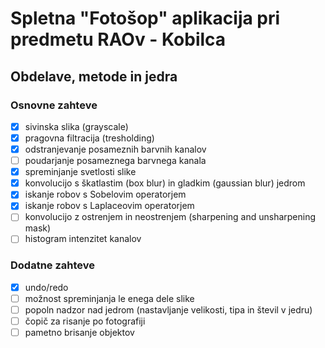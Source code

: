 
# Spletna "Fotošop" aplikacija pri predmetu RAOv - Kobilca

## Obdelave, metode in jedra

### Osnovne zahteve
- [x] sivinska slika (grayscale)
- [x] pragovna filtracija (tresholding)
- [x] odstranjevanje posameznih barvnih kanalov
- [ ] poudarjanje posameznega barvnega kanala
- [x] spreminjanje svetlosti slike
- [x] konvolucijo s škatlastim (box blur) in gladkim (gaussian blur) jedrom
- [x] iskanje robov s Sobelovim operatorjem
- [x] iskanje robov s Laplaceovim operatorjem
- [ ] konvolucijo z ostrenjem in neostrenjem (sharpening and unsharpening mask)
- [ ] histogram intenzitet kanalov

### Dodatne zahteve
- [x] undo/redo
- [ ] možnost spreminjanja le enega dele slike
- [ ] popoln nadzor nad jedrom (nastavljanje velikosti, tipa in števil v jedru)
- [ ] čopič za risanje po fotografiji
- [ ] pametno brisanje objektov
